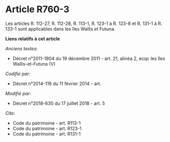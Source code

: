 # Article R760-3

Les articles R. 112-27, R. 112-28, R. 113-1, R. 123-1 à R. 123-8  et R. 131-1 à R. 133-1 sont applicables dans les îles
Wallis et Futuna.

**Liens relatifs à cet article**

_Anciens textes_:

  - Décret n°2011-1904 du 19 décembre 2011 - art. 21, alinéa 2, ecqc les îles Wallis-et-Futuna  (V)

_Codifié par_:

  - Décret n°2014-119 du 11 février 2014 - art.

_Modifié par_:

  - Décret n°2018-630 du 17 juillet 2018 - art. 5

_Cite_:

  - Code du patrimoine - art. R113-1
  - Code du patrimoine - art. R123-1
  - Code du patrimoine - art. R131-1
